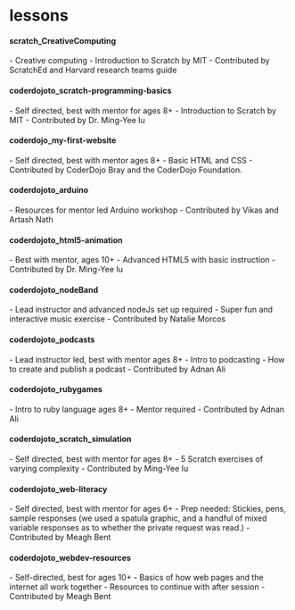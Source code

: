 # lessons

<h4>scratch_CreativeComputing</h4>
- Creative computing
- Introduction to Scratch by MIT
- Contributed by ScratchEd and Harvard research teams guide

<h4>coderdojoto_scratch-programming-basics</h4>
- Self directed, best with mentor for ages 8+
- Introduction to Scratch by MIT
- Contributed by Dr. Ming-Yee Iu

<h4>coderdojo_my-first-website</h4> 
- Self directed, best with mentor ages 8+
- Basic HTML and CSS
- Contributed by CoderDojo Bray and the CoderDojo Foundation.

<h4>coderdojoto_arduino</h4> 
- Resources for mentor led Arduino workshop
- Contributed by Vikas and Artash Nath

<h4>coderdojoto_html5-animation</h4>
- Best with mentor, ages 10+
- Advanced HTML5 with basic instruction
- Contributed by Dr. Ming-Yee Iu

<h4>coderdojoto_nodeBand</h4> 
- Lead instructor and advanced nodeJs set up required
- Super fun and interactive music exercise
- Contributed by Natalie Morcos

<h4>coderdojoto_podcasts</h4>
- Lead instructor led, best with mentor ages 8+
- Intro to podcasting
- How to create and publish a podcast
- Contributed by Adnan Ali

<h4>coderdojoto_rubygames</h4>
- Intro to ruby language ages 8+
- Mentor required
- Contributed by Adnan Ali

<h4>coderdojoto_scratch_simulation</h4>
- Self directed, best with mentor for ages 8+
- 5 Scratch exercises of varying complexity
- Contributed by Ming-Yee Iu

<h4>coderdojoto_web-literacy</h4>
- Self directed, best with mentor for ages 6+
- Prep needed: Stickies, pens, sample responses (we used a spatula graphic, and a handful of mixed variable responses as to whether the private request was read.)
- Contributed by Meagh Bent

<h4>coderdojoto_webdev-resources</h4>	
- Self-directed, best for ages 10+
- Basics of how web pages and the internet all work together
- Resources to continue with after session
- Contributed by Meagh Bent
